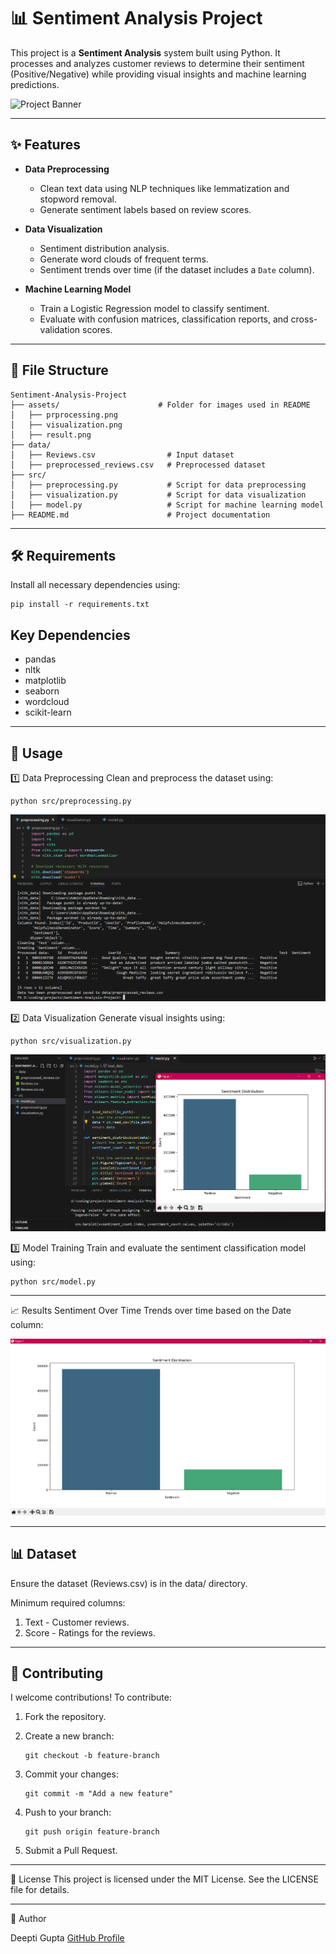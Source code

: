 # 📊 Sentiment Analysis Project  
This project is a **Sentiment Analysis** system built using Python. It processes and analyzes customer reviews to determine their sentiment (Positive/Negative) while providing visual insights and machine learning predictions.  

![Project Banner](https://i2.wp.com/thecleverprogrammer.com/wp-content/uploads/2020/06/Untitled-62.png?fit=580%2C326&ssl=1)

---

## ✨ Features  

- **Data Preprocessing**  
  - Clean text data using NLP techniques like lemmatization and stopword removal.  
  - Generate sentiment labels based on review scores.  

- **Data Visualization**  
  - Sentiment distribution analysis.  
  - Generate word clouds of frequent terms.  
  - Sentiment trends over time (if the dataset includes a `Date` column).  

- **Machine Learning Model**  
  - Train a Logistic Regression model to classify sentiment.  
  - Evaluate with confusion matrices, classification reports, and cross-validation scores.  

---

## 📂 File Structure  

```
Sentiment-Analysis-Project
├── assets/                      # Folder for images used in README  
│   ├── prprocessing.png  
│   ├── visualization.png  
│   ├── result.png  
├── data/  
│   ├── Reviews.csv                # Input dataset  
│   ├── preprocessed_reviews.csv   # Preprocessed dataset  
├── src/  
│   ├── preprocessing.py           # Script for data preprocessing  
│   ├── visualization.py           # Script for data visualization  
│   ├── model.py                   # Script for machine learning model  
├── README.md                      # Project documentation  
```

---

## 🛠️ Requirements
Install all necessary dependencies using:
```
pip install -r requirements.txt
```

## Key Dependencies
- pandas
- nltk
- matplotlib
- seaborn
- wordcloud
- scikit-learn

---

## 🚀 Usage

1️⃣ Data Preprocessing
Clean and preprocess the dataset using:
```
python src/preprocessing.py
```

![Preprocessing](https://github.com/Deeptig9138/Sentiment-Analysis-Project/blob/main/assets/preprocessing.png)

2️⃣ Data Visualization
Generate visual insights using:
```
python src/visualization.py
```

![Visualization](https://github.com/Deeptig9138/Sentiment-Analysis-Project/blob/main/assets/visualization.png)

3️⃣ Model Training
Train and evaluate the sentiment classification model using:
```
python src/model.py
```

---

📈 Results
Sentiment Over Time
Trends over time based on the Date column:

![Result](https://github.com/Deeptig9138/Sentiment-Analysis-Project/blob/main/assets/result.png)

---

## 📊 Dataset
Ensure the dataset (Reviews.csv) is in the data/ directory.

Minimum required columns:
1) Text - Customer reviews.
2) Score - Ratings for the reviews.

---

## 🤝 Contributing
I welcome contributions! To contribute:

1) Fork the repository.
   
2) Create a new branch:
   ```
   git checkout -b feature-branch
   ```
   
3) Commit your changes:
   ```
   git commit -m "Add a new feature"
   ```
   
4) Push to your branch:
   ```
   git push origin feature-branch
   ```
   
5) Submit a Pull Request.

---

📜 License
This project is licensed under the MIT License. See the LICENSE file for details.

---

👤 Author

Deepti Gupta
[GitHub Profile](https://github.com/Deeptig9138)
